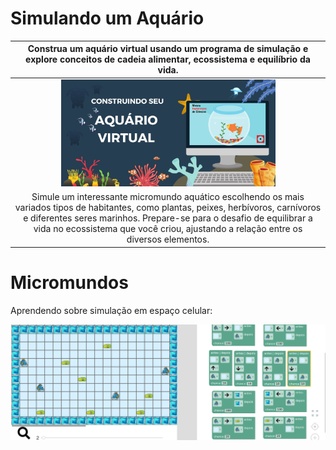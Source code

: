 # Simulando um Aquário

|Construa um aquário virtual usando um programa de simulação e explore conceitos de cadeia alimentar, ecossistema e equilíbrio da vida.|
| :-----: |
|<img src="papiru2.png" width="70%" height="70%"> |
|Simule um interessante micromundo aquático escolhendo os mais variados tipos de habitantes, como plantas, peixes, herbívoros, carnívoros e diferentes seres marinhos. Prepare-se para o desafio de equilibrar a vida no ecossistema que você criou, ajustando a relação entre os diversos elementos.|

# Micromundos
Aprendendo sobre simulação em espaço celular:

[![Aquário](images/aquarium-scripts.png)](harena/scripts/playground/editor.html?source=cell/aquarium-scripts)


